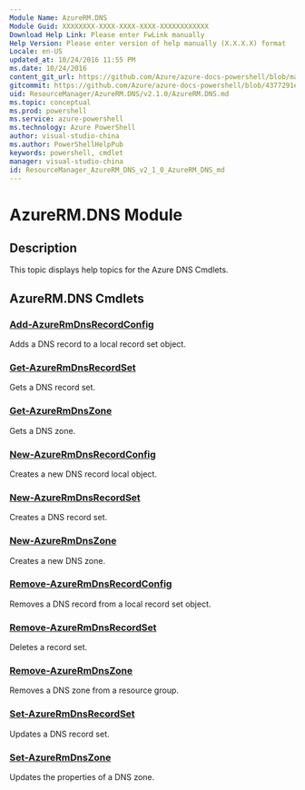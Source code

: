 ```yaml
---
Module Name: AzureRM.DNS
Module Guid: XXXXXXXX-XXXX-XXXX-XXXX-XXXXXXXXXXXX
Download Help Link: Please enter FwLink manually
Help Version: Please enter version of help manually (X.X.X.X) format
Locale: en-US
updated_at: 10/24/2016 11:55 PM
ms.date: 10/24/2016
content_git_url: https://github.com/Azure/azure-docs-powershell/blob/master/azureps-cmdlets-docs/ResourceManager/AzureRM.DNS/v2.1.0/AzureRM.DNS.md
gitcommit: https://github.com/Azure/azure-docs-powershell/blob/4377291ee360e58e2c1c5d644155daf6a0279055/azureps-cmdlets-docs/ResourceManager/AzureRM.DNS/v2.1.0/AzureRM.DNS.md
uid: ResourceManager/AzureRM.DNS/v2.1.0/AzureRM.DNS.md
ms.topic: conceptual
ms.prod: powershell
ms.service: azure-powershell
ms.technology: Azure PowerShell
author: visual-studio-china
ms.author: PowerShellHelpPub
keywords: powershell, cmdlet
manager: visual-studio-china
id: ResourceManager_AzureRM_DNS_v2_1_0_AzureRM_DNS_md
---
```


# AzureRM.DNS Module
## Description
This topic displays help topics for the Azure DNS Cmdlets. 

## AzureRM.DNS Cmdlets
### [Add-AzureRmDnsRecordConfig](./Add-AzureRmDnsRecordConfig.md)
Adds a DNS record to a local record set object.


### [Get-AzureRmDnsRecordSet](./Get-AzureRmDnsRecordSet.md)
Gets a DNS record set.


### [Get-AzureRmDnsZone](./Get-AzureRmDnsZone.md)
Gets a DNS zone.


### [New-AzureRmDnsRecordConfig](./New-AzureRmDnsRecordConfig.md)
Creates a new DNS record local object.


### [New-AzureRmDnsRecordSet](./New-AzureRmDnsRecordSet.md)
Creates a DNS record set.


### [New-AzureRmDnsZone](./New-AzureRmDnsZone.md)
Creates a new DNS zone.


### [Remove-AzureRmDnsRecordConfig](./Remove-AzureRmDnsRecordConfig.md)
Removes a DNS record from a local record set object.


### [Remove-AzureRmDnsRecordSet](./Remove-AzureRmDnsRecordSet.md)
Deletes a record set.


### [Remove-AzureRmDnsZone](./Remove-AzureRmDnsZone.md)
Removes a DNS zone from a resource group.


### [Set-AzureRmDnsRecordSet](./Set-AzureRmDnsRecordSet.md)
Updates a DNS record set.


### [Set-AzureRmDnsZone](./Set-AzureRmDnsZone.md)
Updates the properties of a DNS zone.




